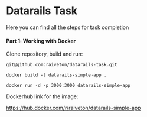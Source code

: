 
# Datarails Task

Here you can find all the steps for task completion


#### Part 1: Working with Docker

Clone repository, build and run:


`git@github.com:raiveton/datarails-task.git`

`docker build -t datarails-simple-app .`

`docker run -d -p 3000:3000 datarails-simple-app`

Dockerhub link for the image:

https://hub.docker.com/r/raiveton/datarails-simple-app

